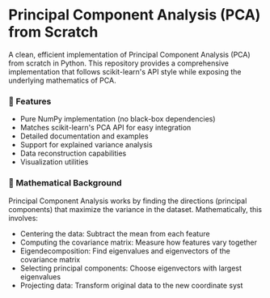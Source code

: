 # Principal Component Analysis (PCA) from Scratch
A clean, efficient implementation of Principal Component Analysis (PCA) from scratch in Python. This repository provides a comprehensive implementation that follows scikit-learn's API style while exposing the underlying mathematics of PCA.

### 🚀 Features


- Pure NumPy implementation (no black-box dependencies)
- Matches scikit-learn's PCA API for easy integration
- Detailed documentation and examples
- Support for explained variance analysis
- Data reconstruction capabilities
- Visualization utilities


### 🧮 Mathematical Background


Principal Component Analysis works by finding the directions (principal components) that maximize the variance in the dataset. Mathematically, this involves:

- Centering the data: Subtract the mean from each feature
- Computing the covariance matrix: Measure how features vary together
- Eigendecomposition: Find eigenvalues and eigenvectors of the covariance matrix
- Selecting principal components: Choose eigenvectors with largest eigenvalues
- Projecting data: Transform original data to the new coordinate syst

